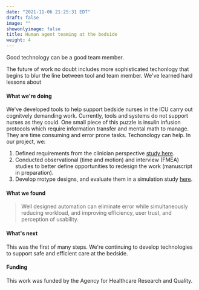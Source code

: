 ```yaml
---
date: "2021-11-06 21:25:31 EDT"
draft: false
image: ""
showonlyimage: false
title: Human agent teaming at the bedside
weight: 4
---
```


Good technology can be a good team member.
<!--more-->

The future of work no doubt includes more sophisticated techonlogy that begins to blur the line between tool and team member. We've learned hard lessons about 

#### What we're doing
We've developed tools to help support bedside nurses in the ICU carry out cognitvely demanding work. Currently, tools and systems do not support nurses as they could. One small piece of this puzzle is insulin infusion protocols which require information transfer and mental math to manage. They are time consuming and error prone tasks. Techonology can help. In our project, we:

1. Defined requirements from the clinician perspective  [study here](https://doi.org/10.1177%2F2516043519893228).
2. Conducted observational (time and motion) and interview (FMEA) studies to better define opportunities to redesign the work (manuscript in preparation).
3. Develop rrotype designs, and evaluate them in a simulation study [here](http://dx.doi.org/10.1136/bmjqs-2020-011420).
#### What we found

> Well designed automation can eliminate error while simultaneously reducing workload, and improving efficiency, user trust, and perception of usability. 


#### What's next

This was the first of many steps. We're continuing to develop technologies to support safe and efficient care at the bedside. 

#### Funding
This work was funded by the Agency for Healthcare Research and Quality.